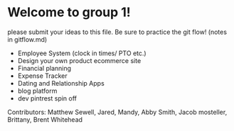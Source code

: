 <h1>Welcome to group 1!</h1>

please submit your ideas to this file. Be sure to practice the git flow! (notes in gitflow.md)

- Employee System (clock in times/ PTO etc.)
- Design your own product ecommerce site
- Financial planning
- Expense Tracker
- Dating and Relationship Apps
- blog platform
- dev pintrest spin off 

Contributors: Matthew Sewell, Jared, Mandy, Abby Smith, Jacob mosteller, Brittany, Brent Whitehead
